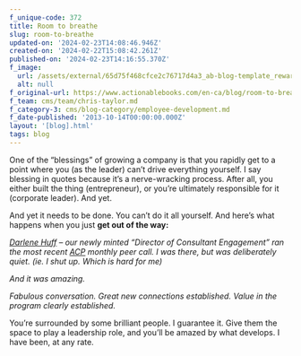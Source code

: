 ```yaml
---
f_unique-code: 372
title: Room to breathe
slug: room-to-breathe
updated-on: '2024-02-23T14:08:46.946Z'
created-on: '2024-02-22T15:08:42.261Z'
published-on: '2024-02-23T14:16:55.370Z'
f_image:
  url: /assets/external/65d75f468cfce2c76717d4a3_ab-blog-template_reward.jpeg
  alt: null
f_original-url: https://www.actionablebooks.com/en-ca/blog/room-to-breathe/
f_team: cms/team/chris-taylor.md
f_category-3: cms/blog-category/employee-development.md
f_date-published: '2013-10-14T00:00:00.000Z'
layout: '[blog].html'
tags: blog
---
```


One of the “blessings” of growing a company is that you rapidly get to a point where you (as the leader) can’t drive everything yourself. I say blessing in quotes because it’s a nerve-wracking process. After all, you either built the thing (entrepreneur), or you’re ultimately responsible for it (corporate leader). And yet.

And yet it needs to be done. You can’t do it all yourself. And here’s what happens when you just **get out of the way:**

[_Darlene Huff_](https://www.actionablebooks.com/team/darlene-huff/) _– our newly minted “Director of Consultant Engagement” ran the most recent_ [_ACP_](https://www.actionablebooks.com/consultants) _monthly peer call. I was there, but was deliberately quiet. (ie. I shut up. Which is hard for me)_

_And it was amazing._

_Fabulous conversation. Great new connections established. Value in the program clearly established._

You’re surrounded by some brilliant people. I guarantee it. Give them the space to play a leadership role, and you’ll be amazed by what develops. I have been, at any rate.
